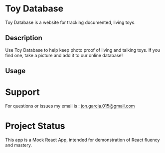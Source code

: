 # Toy Database

Toy Database is a website for tracking documented, living toys.

## Description

Use Toy Database to help keep photo proof of living and talking toys. If you find one, take a picture and add it to our online database!

## Usage



# Support
For questions or issues my email is : jon.garcia.015@gmail.com

# Project Status
This app is a Mock React App, intended for demonstration of React fluency and mastery.
